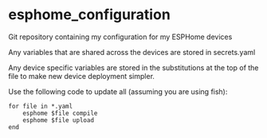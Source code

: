 # esphome_configuration

Git repository containing my configuration for my ESPHome devices

Any variables that are shared across the devices are stored in secrets.yaml

Any device specific variables are stored in the substitutions at the top of the file to make
new device deployment simpler.

Use the following code to update all (assuming you are using fish):

```fish
for file in *.yaml
    esphome $file compile
    esphome $file upload
end
```
